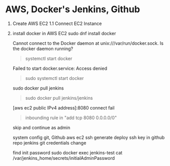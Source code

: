 # AWS, Docker's Jenkins, Github

1. Create AWS EC2
    1.1 Connect EC2 Instance

2. install docker in AWS EC2
    sudo dnf install docker

    Cannot connect to the Docker daemon at unix:///var/run/docker.sock. Is the docker daemon running?
    > systemctl start docker

    Failed to start docker.service: Access denied
    > sudo systemctl start docker

    sudo docker pull jenkins
    > sudo docker pull jenkins/jenkins

    [aws ec2 public IPv4 address]:8080 connect fail
    > inbounding rule in "add tcp 8080 0.0.0.0/0"

    skip and continue as admin

    system config
    git, Github
    aws ec2 ssh generate
    deploy ssh key in github repo
    jenkins git credentials change

    find init password
    sudo docker exec jenkins-test cat /var/jenkins_home/secrets/initialAdminPassword

